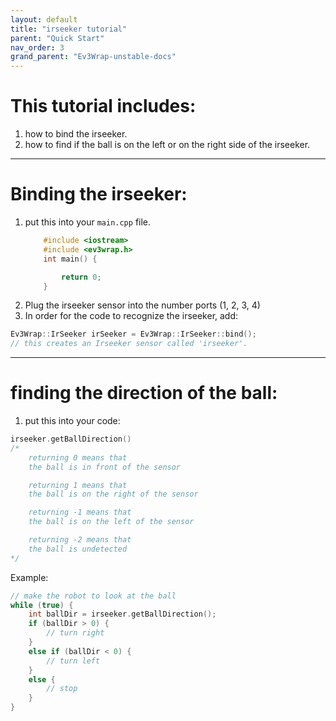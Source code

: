 ```yaml
---
layout: default
title: "irseeker tutorial"
parent: "Quick Start"
nav_order: 3
grand_parent: "Ev3Wrap-unstable-docs"
---
```


# This tutorial includes:
1. how to bind the irseeker.
2. how to find if the ball is on the left or on the right side of the irseeker.
---
# Binding the irseeker:
1. put this into your `main.cpp` file.
    ```cpp
        #include <iostream>
        #include <ev3wrap.h>
        int main() {

            return 0;
        }
    ```
2. Plug the irseeker sensor into the number ports (1, 2, 3, 4)
3. In order for the code to recognize the irseeker, add:
```cpp
Ev3Wrap::IrSeeker irSeeker = Ev3Wrap::IrSeeker::bind();
// this creates an Irseeker sensor called 'irseeker'.
```
---
# finding the direction of the ball:
1. put this into your code:
```cpp
irseeker.getBallDirection()
/*
    returning 0 means that 
    the ball is in front of the sensor

    returning 1 means that 
    the ball is on the right of the sensor

    returning -1 means that 
    the ball is on the left of the sensor

    returning -2 means that
    the ball is undetected
*/
```
Example:
```cpp
// make the robot to look at the ball
while (true) {
    int ballDir = irseeker.getBallDirection();
    if (ballDir > 0) {
        // turn right
    }
    else if (ballDir < 0) {
        // turn left
    }
    else {
        // stop
    }
}
```